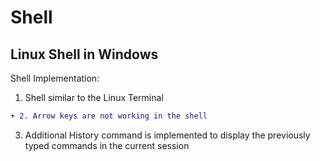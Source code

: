 # Shell
## Linux Shell in Windows

Shell Implementation:
1. Shell similar to the Linux Terminal
```diff
+ 2. Arrow keys are not working in the shell
```
3. Additional History command is implemented to display the previously typed commands in the current session
